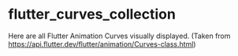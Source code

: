 # flutter_curves_collection
Here are all Flutter Animation Curves visually displayed. (Taken from https://api.flutter.dev/flutter/animation/Curves-class.html)
